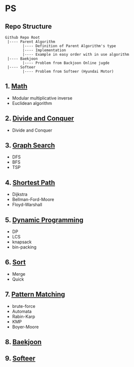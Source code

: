 # PS

## Repo Structure
```
Github Repo Root
 |---- Parent Algorithm          
        |---- Definition of Parent Algorithm's type
        |---- Implementation
        |---- Example in easy order with in use algorithm
 |---- Baekjoon
        |---- Problem from Backjoon Online jugde
 |---- Softeer
        |---- Problem from Softeer (Hyundai Motor)
```

## 1. [Math](https://github.com/choiish98/PS/tree/main/Math)
- Modular multiplicative inverse
- Euclidean algorithm

## 2. [Divide and Conquer](https://github.com/choiish98/PS/tree/main/Divide%20and%20Conquer)
- Divide and Conquer

## 3. [Graph Search](https://github.com/choiish98/PS/tree/main/Graph%20Search)
- DFS
- BFS
- TSP

## 4. [Shortest Path](https://github.com/choiish98/PS/tree/main/Shortest-Path)
- Dijkstra
- Bellman-Ford-Moore
- Floyd-Warshall

## 5. [Dynamic Programming](https://github.com/choiish98/PS/tree/main/DP)
- DP
- LCS
- knapsack
- bin-packing

## 6. [Sort](https://github.com/choiish98/PS/tree/main/Sort)
- Merge
- Quick

## 7. [Pattern Matching](https://github.com/choiish98/PS/tree/main/Pattern%20Matching)
- brute-force
- Automata 
- Rabin-Karp 
- KMP
- Boyer-Moore

## 8. [Baekjoon](https://github.com/choiish98/PS/tree/main/Baekjoon)

## 9. [Softeer](https://github.com/choiish98/PS/tree/main/Softeer)

